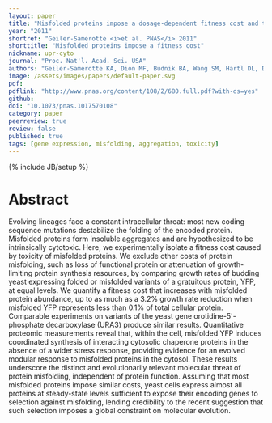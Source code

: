 ```yaml
---
layout: paper
title: "Misfolded proteins impose a dosage-dependent fitness cost and trigger a cytosolic unfolded protein response in yeast"
year: "2011"
shortref: "Geiler-Samerotte <i>et al. PNAS</i> 2011"
shorttitle: "Misfolded proteins impose a fitness cost"
nickname: upr-cyto
journal: "Proc. Nat'l. Acad. Sci. USA"
authors: "Geiler-Samerotte KA, Dion MF, Budnik BA, Wang SM, Hartl DL, Drummond DA"
image: /assets/images/papers/default-paper.svg
pdf: 
pdflink: "http://www.pnas.org/content/108/2/680.full.pdf?with-ds=yes"
github: 
doi: "10.1073/pnas.1017570108"
category: paper
peerreview: true
review: false
published: true
tags: [gene expression, misfolding, aggregation, toxicity]
---
```

{% include JB/setup %}

# Abstract 

Evolving lineages face a constant intracellular threat: most new coding sequence mutations destabilize the folding of the encoded protein. Misfolded proteins form insoluble aggregates and are hypothesized to be intrinsically cytotoxic. Here, we experimentally isolate a fitness cost caused by toxicity of misfolded proteins. We exclude other costs of protein misfolding, such as loss of functional protein or attenuation of growth-limiting protein synthesis resources, by comparing growth rates of budding yeast expressing folded or misfolded variants of a gratuitous protein, YFP, at equal levels. We quantify a fitness cost that increases with misfolded protein abundance, up to as much as a 3.2% growth rate reduction when misfolded YFP represents less than 0.1% of total cellular protein. Comparable experiments on variants of the yeast gene orotidine-5'-phosphate decarboxylase (URA3) produce similar results. Quantitative proteomic measurements reveal that, within the cell, misfolded YFP induces coordinated synthesis of interacting cytosolic chaperone proteins in the absence of a wider stress response, providing evidence for an evolved modular response to misfolded proteins in the cytosol. These results underscore the distinct and evolutionarily relevant molecular threat of protein misfolding, independent of protein function. Assuming that most misfolded proteins impose similar costs, yeast cells express almost all proteins at steady-state levels sufficient to expose their encoding genes to selection against misfolding, lending credibility to the recent suggestion that such selection imposes a global constraint on molecular evolution.
